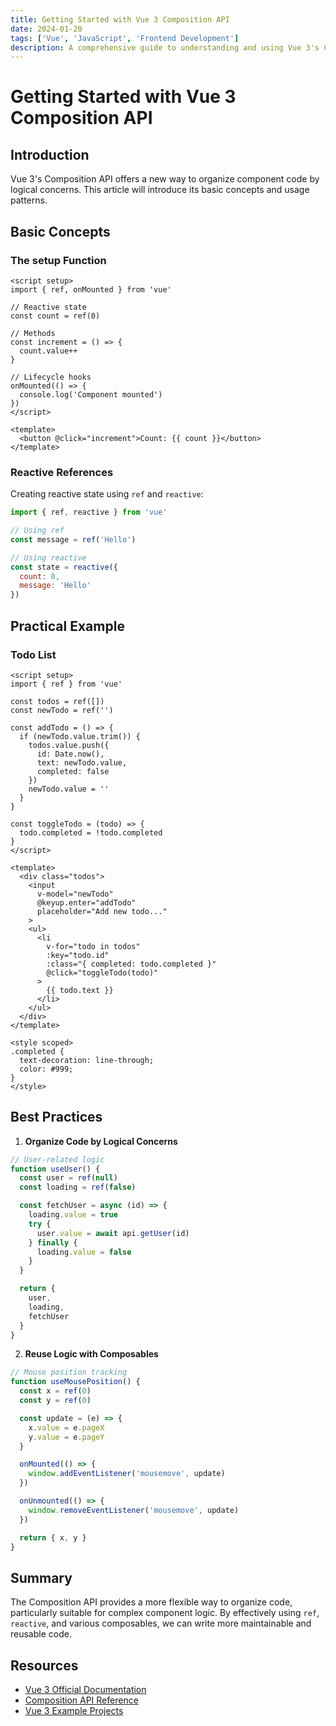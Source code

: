 ```yaml
---
title: Getting Started with Vue 3 Composition API
date: 2024-01-20
tags: ['Vue', 'JavaScript', 'Frontend Development']
description: A comprehensive guide to understanding and using Vue 3's Composition API
---
```


# Getting Started with Vue 3 Composition API

## Introduction

Vue 3's Composition API offers a new way to organize component code by logical concerns. This article will introduce its basic concepts and usage patterns.

## Basic Concepts

### The setup Function

```vue
<script setup>
import { ref, onMounted } from 'vue'

// Reactive state
const count = ref(0)

// Methods
const increment = () => {
  count.value++
}

// Lifecycle hooks
onMounted(() => {
  console.log('Component mounted')
})
</script>

<template>
  <button @click="increment">Count: {{ count }}</button>
</template>
```

### Reactive References

Creating reactive state using `ref` and `reactive`:

```js
import { ref, reactive } from 'vue'

// Using ref
const message = ref('Hello')

// Using reactive
const state = reactive({
  count: 0,
  message: 'Hello'
})
```

## Practical Example

### Todo List

```vue
<script setup>
import { ref } from 'vue'

const todos = ref([])
const newTodo = ref('')

const addTodo = () => {
  if (newTodo.value.trim()) {
    todos.value.push({
      id: Date.now(),
      text: newTodo.value,
      completed: false
    })
    newTodo.value = ''
  }
}

const toggleTodo = (todo) => {
  todo.completed = !todo.completed
}
</script>

<template>
  <div class="todos">
    <input 
      v-model="newTodo" 
      @keyup.enter="addTodo"
      placeholder="Add new todo..."
    >
    <ul>
      <li 
        v-for="todo in todos" 
        :key="todo.id"
        :class="{ completed: todo.completed }"
        @click="toggleTodo(todo)"
      >
        {{ todo.text }}
      </li>
    </ul>
  </div>
</template>

<style scoped>
.completed {
  text-decoration: line-through;
  color: #999;
}
</style>
```

## Best Practices

1. **Organize Code by Logical Concerns**
```js
// User-related logic
function useUser() {
  const user = ref(null)
  const loading = ref(false)

  const fetchUser = async (id) => {
    loading.value = true
    try {
      user.value = await api.getUser(id)
    } finally {
      loading.value = false
    }
  }

  return {
    user,
    loading,
    fetchUser
  }
}
```

2. **Reuse Logic with Composables**
```js
// Mouse position tracking
function useMousePosition() {
  const x = ref(0)
  const y = ref(0)

  const update = (e) => {
    x.value = e.pageX
    y.value = e.pageY
  }

  onMounted(() => {
    window.addEventListener('mousemove', update)
  })

  onUnmounted(() => {
    window.removeEventListener('mousemove', update)
  })

  return { x, y }
}
```

## Summary

The Composition API provides a more flexible way to organize code, particularly suitable for complex component logic. By effectively using `ref`, `reactive`, and various composables, we can write more maintainable and reusable code.

## Resources

- [Vue 3 Official Documentation](https://v3.vuejs.org/)
- [Composition API Reference](https://v3.vuejs.org/api/composition-api.html)
- [Vue 3 Example Projects](https://github.com/vuejs/vue-next-examples)
